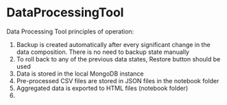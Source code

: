# DataProcessingTool

Data Processing Tool principles of operation:
1. Backup is created automatically after every significant change in the data composition. There is no need to backup state manually 
2. To roll back to any of the previous data states, Restore button should be used 
3. Data is stored in the local MongoDB instance
4. Pre-processed CSV files are stored in JSON files in the notebook folder
5. Aggregated data is exported to HTML files (notebook folder)
6. 
